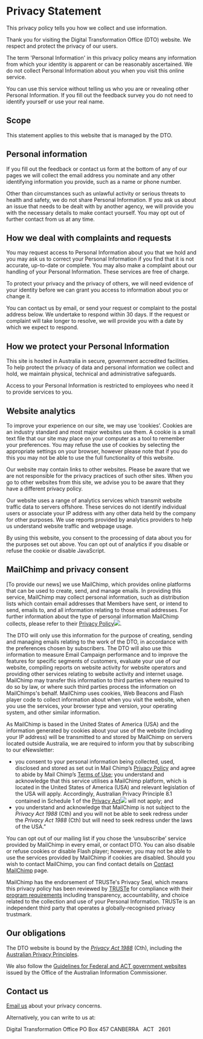 Privacy Statement
=================

This privacy policy tells you how we collect and use information.

Thank you for visiting the Digital Transformation Office (DTO) website. We respect and protect the privacy of our users. 

The term 'Personal Information' in this privacy policy means any information from which your identity is apparent or can be reasonably ascertained. We do not collect Personal Information about you when you visit this online service.

You can use this service without telling us who you are or revealing other Personal Information. If you fill out the feedback survey you do not need to identify yourself or use your real name.

Scope
-----

This statement applies to this website that is managed by the DTO.

Personal information
--------------------

If you fill out the feedback or contact us form at the bottom of any of our pages we will collect the email address you nominate and any other identifying information you provide, such as a name or phone number.

Other than circumstances such as unlawful activity or serious threats to health and safety, we do not share Personal Information. If you ask us about an issue that needs to be dealt with by another agency, we will provide you with the necessary details to make contact yourself. You may opt out of further contact from us at any time.

How we deal with complaints and requests
----------------------------------------

You may request access to Personal Information about you that we hold and you may ask us to correct your Personal Information if you find that it is not accurate, up-to-date or complete. You may also make a complaint about our handling of your Personal Information. These services are free of charge.

To protect your privacy and the privacy of others, we will need evidence of your identity before we can grant you access to information about you or change it.

You can contact us by email, or send your request or complaint to the postal address below. We undertake to respond within 30 days. If the request or complaint will take longer to resolve, we will provide you with a date by which we expect to respond.

How we protect your Personal Information
----------------------------------------

This site is hosted in Australia in secure, government accredited facilities. To help protect the privacy of data and personal information we collect and hold, we maintain physical, technical and administrative safeguards.

Access to your Personal Information is restricted to employees who need it to provide services to you.

Website analytics
-----------------

To improve your experience on our site, we may use ‘cookies’. Cookies are an industry standard and most major websites use them. A cookie is a small text file that our site may place on your computer as a tool to remember your preferences. You may refuse the use of cookies by selecting the appropriate settings on your browser, however please note that if you do this you may not be able to use the full functionality of this website.

Our website may contain links to other websites. Please be aware that we are not responsible for the privacy practices of such other sites. When you go to other websites from this site, we advise you to be aware that they have a different privacy policy.

Our website uses a range of analytics services which transmit website traffic data to servers offshore. These services do not identify individual users or associate your IP address with any other data held by the company for other purposes. We use reports provided by analytics providers to help us understand website traffic and webpage usage.

By using this website, you consent to the processing of data about you for the purposes set out above. You can opt out of analytics if you disable or refuse the cookie or disable JavaScript.

MailChimp and privacy consent
-----------------------------

[To provide our news] we use MailChimp, which provides online platforms that can be used to create, send, and manage emails. In providing this service, MailChimp may collect personal information, such as distribution lists which contain email addresses that Members have sent, or intend to send, emails to, and all information relating to those email addresses. For further information about the type of personal information MailChimp collects, please refer to their [Privacy Policy![](https://www.questacon.edu.au/sites/all/themes/questacon/images/external.png)](http://mailchimp.com/legal/privacy/ "undefined  (This is a link to an external site. By following this link you will be leaving the Questacon website.)").

The DTO will only use this information for the purpose of creating, sending and managing emails relating to the work of the DTO, in accordance with the preferences chosen by subscribers. The DTO will also use this information to measure Email Campaign performance and to improve the features for specific segments of customers, evaluate your use of our website, compiling reports on website activity for website operators and providing other services relating to website activity and internet usage. MailChimp may transfer this information to third parties where required to do so by law, or where such third parties process the information on MailChimps's behalf. MailChimp uses cookies, Web Beacons and Flash player code to collect information about when you visit the website, when you use the services, your browser type and version, your operating system, and other similar information.

As MailChimp is based in the United States of America (USA) and the information generated by cookies about your use of the website (including your IP address) will be transmitted to and stored by MailChimp on servers located outside Australia, we are required to inform you that by subscribing to our eNewsletter:

-   you consent to your personal information being collected, used, disclosed and stored as set out in Mail Chimp’s [Privacy Policy](http://mailchimp.com/legal/privacy/) and agree to abide by Mail Chimp’s [Terms of Use](http://mailchimp.com/legal/terms/ "undefined  (This is a link to an external site. By following this link you will be leaving the Questacon website.)"); you understand and acknowledge that this service utilises a MailChimp platform, which is located in the United States of America (USA) and relevant legislation of the USA will apply. Accordingly, Australian Privacy Principle 8.1 contained in Schedule 1 of the [Privacy Act![](https://www.questacon.edu.au/sites/all/themes/questacon/images/external.png)](http://www.oaic.gov.au/privacy/privacy-act/the-privacy-act "undefined  (This is a link to an external site. By following this link you will be leaving the Questacon website.)") will not apply; and
-   you understand and acknowledge that MailChimp is not subject to the *Privacy Act 1988* (Cth) and you will not be able to seek redress under the *Privacy Act 1988* (Cth) but will need to seek redress under the laws of the USA.”

You can opt out of our mailing list if you chose the ‘unsubscribe’ service provided by MailChimp in every email, or contact DTO. You can also disable or refuse cookies or disable Flash player; however, you may not be able to use the services provided by MailChimp if cookies are disabled. Should you wish to contact MailChimp, you can find contact details on [Contact MailChimp](http://mailchimp.com/contact/ "undefined  (This is a link to an external site. By following this link you will be leaving the Questacon website.)") page.

MailChimp has the endorsement of TRUSTe's Privacy Seal, which means this privacy policy has been reviewed by [TRUSTe](http://www.truste.com/ "undefined  (This is a link to an external site. By following this link you will be leaving the Questacon website.)") for compliance with their [program requirements](http://www.truste.com/privacy-program-requirements/ "undefined  (This is a link to an external site. By following this link you will be leaving the Questacon website.)") including transparency, accountability, and choice related to the collection and use of your Personal Information. TRUSTe is an independent third party that operates a globally-recognised privacy trustmark.

Our obligations
---------------

The DTO website is bound by the *[Privacy Act 1988](http://www.comlaw.gov.au/Series/C2004A03712)* (Cth), including the [Australian Privacy Principles](http://\\internal\dfs\group\Project%20Office\eGovernment\Work%20Streams\Standards\02%20Digital%20Design%20Guide\ALPHA%20Content\Standards\Australian%20Privacy%20Principles).

We also follow the [Guidelines for Federal and ACT government websites](http://www.oaic.gov.au/privacy/privacy-resources/privacy-guides/guidelines-for-federal-and-act-government-websites) issued by the Office of the Australian Information Commissioner.

Contact us
----------

[Email us](engage.md) about your privacy concerns.

Alternatively, you can write to us at:

Digital Transformation Office
PO Box 457
CANBERRA   ACT   2601

 

 

